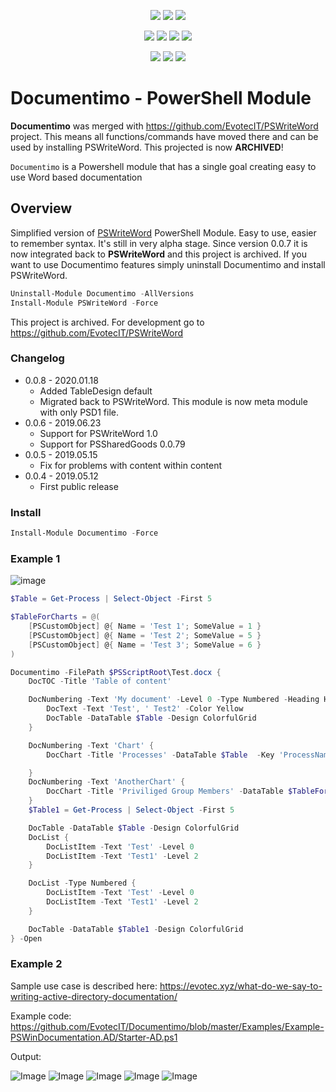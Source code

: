 ﻿<p align="center">
  <a href="https://www.powershellgallery.com/packages/Documentimo"><img src="https://img.shields.io/powershellgallery/v/Documentimo.svg"></a>
  <a href="https://www.powershellgallery.com/packages/Documentimo"><img src="https://img.shields.io/powershellgallery/vpre/Documentimo.svg?label=powershell%20gallery%20preview&colorB=yellow"></a>
  <a href="https://github.com/EvotecIT/Documentimo"><img src="https://img.shields.io/github/license/EvotecIT/Documentimo.svg"></a>
</p>

<p align="center">
  <a href="https://www.powershellgallery.com/packages/PSWriteHTML"><img src="https://img.shields.io/powershellgallery/p/Documentimo.svg"></a>
  <a href="https://github.com/EvotecIT/Documentimo"><img src="https://img.shields.io/github/languages/top/evotecit/Documentimo.svg"></a>
  <a href="https://github.com/EvotecIT/Documentimo"><img src="https://img.shields.io/github/languages/code-size/evotecit/Documentimo.svg"></a>
  <a href="https://www.powershellgallery.com/packages/Documentimo"><img src="https://img.shields.io/powershellgallery/dt/Documentimo.svg"></a>
</p>

<p align="center">
  <a href="https://twitter.com/PrzemyslawKlys"><img src="https://img.shields.io/twitter/follow/PrzemyslawKlys.svg?label=Twitter%20%40PrzemyslawKlys&style=social"></a>
  <a href="https://evotec.xyz/hub"><img src="https://img.shields.io/badge/Blog-evotec.xyz-2A6496.svg"></a>
  <a href="https://www.linkedin.com/in/pklys"><img src="https://img.shields.io/badge/LinkedIn-pklys-0077B5.svg?logo=LinkedIn"></a>
</p>

# Documentimo - PowerShell Module

**Documentimo** was merged with https://github.com/EvotecIT/PSWriteWord project. This means all functions/commands have moved there and can be used by installing PSWriteWord. This projected is now **ARCHIVED**!

`Documentimo` is a Powershell module that has a single goal creating easy to use Word based documentation

## Overview

Simplified version of [PSWriteWord](https://github.com/EvotecIT/PSWriteWord) PowerShell Module. Easy to use, easier to remember syntax. It's still in very alpha stage.
Since version 0.0.7 it is now integrated back to **PSWriteWord** and this project is archived. If you want to use Documentimo features simply uninstall Documentimo and install PSWriteWord.

```PowerShell
Uninstall-Module Documentimo -AllVersions
Install-Module PSWriteWord -Force
```

This project is archived. For development go to https://github.com/EvotecIT/PSWriteWord

### Changelog

- 0.0.8 - 2020.01.18
  - Added TableDesign default
  - Migrated back to PSWriteWord. This module is now meta module with only PSD1 file.
- 0.0.6 - 2019.06.23
  - Support for PSWriteWord 1.0
  - Support for PSSharedGoods 0.0.79
- 0.0.5 - 2019.05.15
  - Fix for problems with content within content
- 0.0.4 - 2019.05.12
  - First public release

### Install

```powershell
Install-Module Documentimo -Force
```

### Example 1

![image](https://evotec.xyz/wp-content/uploads/2019/05/img_5cd7ffc9bab8f.png)

```powershell
$Table = Get-Process | Select-Object -First 5

$TableForCharts = @(
    [PSCustomObject] @{ Name = 'Test 1'; SomeValue = 1 }
    [PSCustomObject] @{ Name = 'Test 2'; SomeValue = 5 }
    [PSCustomObject] @{ Name = 'Test 3'; SomeValue = 6 }
)

Documentimo -FilePath $PSScriptRoot\Test.docx {
    DocTOC -Title 'Table of content'

    DocNumbering -Text 'My document' -Level 0 -Type Numbered -Heading Heading1 {
        DocText -Text 'Test', ' Test2' -Color Yellow
        DocTable -DataTable $Table -Design ColorfulGrid
    }

    DocNumbering -Text 'Chart' {
        DocChart -Title 'Processes' -DataTable $Table  -Key 'ProcessName' -Value 'Handles'

    }
    DocNumbering -Text 'AnotherChart' {
        DocChart -Title 'Priviliged Group Members' -DataTable $TableForCharts  -Key 'Name' -Value 'SomeValue'
    }
    $Table1 = Get-Process | Select-Object -First 5

    DocTable -DataTable $Table -Design ColorfulGrid
    DocList {
        DocListItem -Text 'Test' -Level 0
        DocListItem -Text 'Test1' -Level 2
    }

    DocList -Type Numbered {
        DocListItem -Text 'Test' -Level 0
        DocListItem -Text 'Test1' -Level 2
    }

    DocTable -DataTable $Table1 -Design ColorfulGrid
} -Open
```


### Example 2

Sample use case is described here: https://evotec.xyz/what-do-we-say-to-writing-active-directory-documentation/

Example code: https://github.com/EvotecIT/Documentimo/blob/master/Examples/Example-PSWinDocumentation.AD/Starter-AD.ps1

Output:

![Image](https://evotec.xyz/wp-content/uploads/2019/05/img_5cd8006aabfde.png)
![Image](https://evotec.xyz/wp-content/uploads/2019/05/img_5cd8008d694d9.png)
![Image](https://evotec.xyz/wp-content/uploads/2019/05/img_5cd800a741a03.png)
![Image](https://evotec.xyz/wp-content/uploads/2019/05/img_5cd800bf42ba4.png)
![Image](https://evotec.xyz/wp-content/uploads/2019/05/img_5cd800ef8c547.png)
